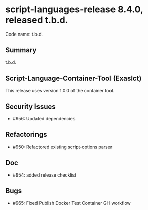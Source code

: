 # script-languages-release 8.4.0, released t.b.d.

Code name: t.b.d.

## Summary

t.b.d.


## Script-Language-Container-Tool (Exaslct)

This release uses version 1.0.0 of the container tool. 

## Security Issues

 - #956: Updated dependencies

## Refactorings

  - #950: Refactored existing script-options parser
 
## Doc

 - #954: added release checklist

## Bugs

 - #965: Fixed Publish Docker Test Container GH workflow